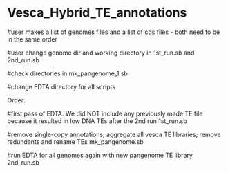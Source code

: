 # Vesca_Hybrid_TE_annotations

#user makes a list of genomes files and a list of cds files - both need to be in the same order 

#user change genome dir and working directory in 1st_run.sb and 2nd_run.sb

#check directories in mk_pangenome_1.sb

#change EDTA directory for all scripts

Order:

#first pass of EDTA. We did NOT include any previously made TE file because it resulted in low DNA TEs after the 2nd run
1st_run.sb

#remove single-copy annotations; aggregate all vesca TE libraries; remove redundants and rename TEs
mk_pangenome.sb

#run EDTA for all genomes again with new pangenome TE library
2nd_run.sb
